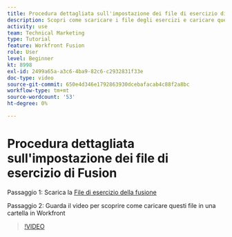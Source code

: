 ```yaml
---
title: Procedura dettagliata sull'impostazione dei file di esercizio di Fusion
description: Scopri come scaricare i file degli esercizi e caricare questi file in una cartella in Workfront, in [!DNL Adobe Workfront Fusion].
activity: use
team: Technical Marketing
type: Tutorial
feature: Workfront Fusion
role: User
level: Beginner
kt: 8998
exl-id: 2499a65a-a3c6-4ba9-82c6-c2932831f33e
doc-type: video
source-git-commit: 650e4d346e1792863930dcebafacab4c88f2a8bc
workflow-type: tm+mt
source-wordcount: '53'
ht-degree: 0%

---
```


# Procedura dettagliata sull&#39;impostazione dei file di esercizio di Fusion

Passaggio 1: Scarica la [File di esercizio della fusione](/help/assets/fusion-exercise-files.zip)

Passaggio 2: Guarda il video per scoprire come caricare questi file in una cartella in Workfront

>[!VIDEO](https://video.tv.adobe.com/v/335258/?quality=12&learn=on)
